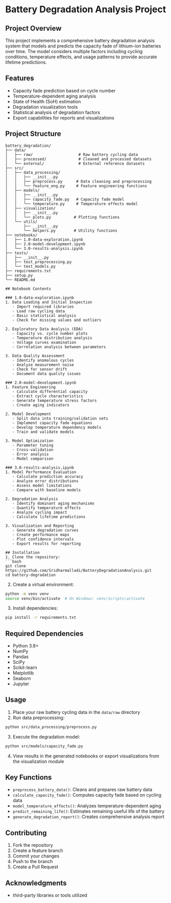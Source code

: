# Battery Degradation Analysis Project

## Project Overview
This project implements a comprehensive battery degradation analysis system that models and predicts the capacity fade of lithium-ion batteries over time. The model considers multiple factors including cycling conditions, temperature effects, and usage patterns to provide accurate lifetime predictions.

## Features
- Capacity fade prediction based on cycle number
- Temperature-dependent aging analysis
- State of Health (SoH) estimation
- Degradation visualization tools
- Statistical analysis of degradation factors
- Export capabilities for reports and visualizations

## Project Structure
```
battery_degradation/
├── data/
│   ├── raw/                    # Raw battery cycling data
│   ├── processed/              # Cleaned and processed datasets
│   └── external/               # External reference datasets
├── src/
│   ├── data_processing/
│   │   ├── __init__.py
│   │   ├── preprocess.py      # Data cleaning and preprocessing
│   │   └── feature_eng.py     # Feature engineering functions
│   ├── models/
│   │   ├── __init__.py
│   │   ├── capacity_fade.py   # Capacity fade model
│   │   └── temperature.py     # Temperature effects model
│   ├── visualization/
│   │   ├── __init__.py
│   │   └── plots.py          # Plotting functions
│   └── utils/
│       ├── __init__.py
│       └── helpers.py        # Utility functions
├── notebooks/
│   ├── 1.0-data-exploration.ipynb
│   ├── 2.0-model-development.ipynb
│   └── 3.0-results-analysis.ipynb
├── tests/
│   ├── __init__.py
│   ├── test_preprocessing.py
│   └── test_models.py
├── requirements.txt
├── setup.py
└── README.md

## Notebook Contents

### 1.0-data-exploration.ipynb
1. Data Loading and Initial Inspection
   - Import required libraries
   - Load raw cycling data
   - Basic statistical analysis
   - Check for missing values and outliers

2. Exploratory Data Analysis (EDA)
   - Capacity vs. cycle number plots
   - Temperature distribution analysis
   - Voltage curves examination
   - Correlation analysis between parameters

3. Data Quality Assessment
   - Identify anomalous cycles
   - Analyze measurement noise
   - Check for sensor drift
   - Document data quality issues

### 2.0-model-development.ipynb
1. Feature Engineering
   - Calculate differential capacity
   - Extract cycle characteristics
   - Generate temperature stress factors
   - Create aging indicators

2. Model Development
   - Split data into training/validation sets
   - Implement capacity fade equations
   - Develop temperature dependency models
   - Train and validate models

3. Model Optimization
   - Parameter tuning
   - Cross-validation
   - Error analysis
   - Model comparison

### 3.0-results-analysis.ipynb
1. Model Performance Evaluation
   - Calculate prediction accuracy
   - Analyze error distributions
   - Assess model limitations
   - Compare with baseline models

2. Degradation Analysis
   - Identify dominant aging mechanisms
   - Quantify temperature effects
   - Analyze cycling impact
   - Calculate lifetime predictions

3. Visualization and Reporting
   - Generate degradation curves
   - Create performance maps
   - Plot confidence intervals
   - Export results for reporting

## Installation
1. Clone the repository:
```bash
git clone https://github.com/Sridharmalladi/BatteryDegradationAnalysis.git
cd battery-degradation
```

2. Create a virtual environment:
```bash
python -m venv venv
source venv/bin/activate  # On Windows: venv\Scripts\activate
```

3. Install dependencies:
```bash
pip install -r requirements.txt
```

## Required Dependencies
- Python 3.8+
- NumPy
- Pandas
- SciPy
- Scikit-learn
- Matplotlib
- Seaborn
- Jupyter

## Usage
1. Place your raw battery cycling data in the `data/raw` directory
2. Run data preprocessing:
```bash
python src/data_processing/preprocess.py
```

3. Execute the degradation model:
```bash
python src/models/capacity_fade.py
```

4. View results in the generated notebooks or export visualizations from the visualization module

## Key Functions
- `preprocess_battery_data()`: Cleans and prepares raw battery data
- `calculate_capacity_fade()`: Computes capacity fade based on cycling data
- `model_temperature_effects()`: Analyzes temperature-dependent aging
- `predict_remaining_life()`: Estimates remaining useful life of the battery
- `generate_degradation_report()`: Creates comprehensive analysis report

## Contributing
1. Fork the repository
2. Create a feature branch
3. Commit your changes
4. Push to the branch
5. Create a Pull Request

## Acknowledgments
- third-party libraries or tools utilized
